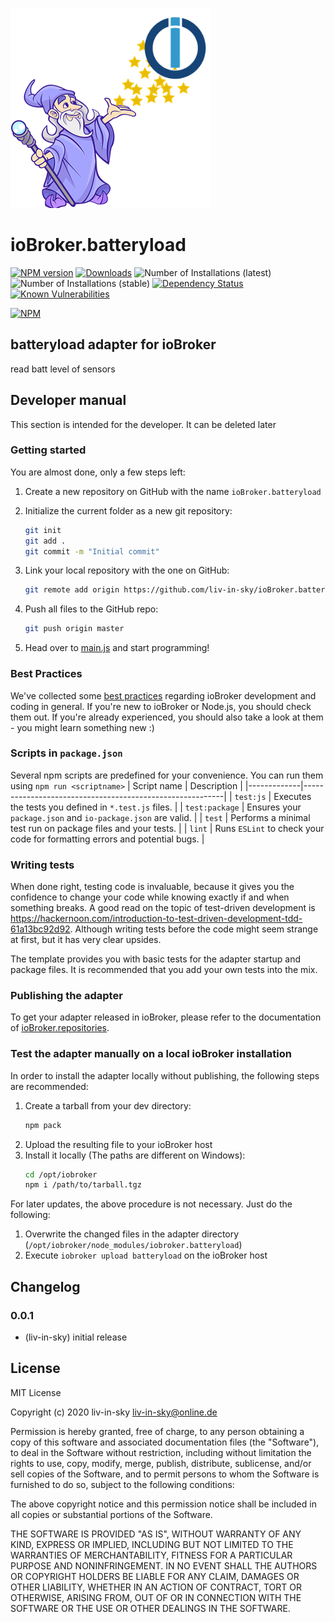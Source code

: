 ![Logo](admin/batteryload.png)
# ioBroker.batteryload

[![NPM version](http://img.shields.io/npm/v/iobroker.batteryload.svg)](https://www.npmjs.com/package/iobroker.batteryload)
[![Downloads](https://img.shields.io/npm/dm/iobroker.batteryload.svg)](https://www.npmjs.com/package/iobroker.batteryload)
![Number of Installations (latest)](http://iobroker.live/badges/batteryload-installed.svg)
![Number of Installations (stable)](http://iobroker.live/badges/batteryload-stable.svg)
[![Dependency Status](https://img.shields.io/david/liv-in-sky/iobroker.batteryload.svg)](https://david-dm.org/liv-in-sky/iobroker.batteryload)
[![Known Vulnerabilities](https://snyk.io/test/github/liv-in-sky/ioBroker.batteryload/badge.svg)](https://snyk.io/test/github/liv-in-sky/ioBroker.batteryload)

[![NPM](https://nodei.co/npm/iobroker.batteryload.png?downloads=true)](https://nodei.co/npm/iobroker.batteryload/)

## batteryload adapter for ioBroker

read batt level of sensors

## Developer manual
This section is intended for the developer. It can be deleted later

### Getting started

You are almost done, only a few steps left:
1. Create a new repository on GitHub with the name `ioBroker.batteryload`
1. Initialize the current folder as a new git repository:  
    ```bash
    git init
    git add .
    git commit -m "Initial commit"
    ```
1. Link your local repository with the one on GitHub:  
    ```bash
    git remote add origin https://github.com/liv-in-sky/ioBroker.batteryload
    ```

1. Push all files to the GitHub repo:  
    ```bash
    git push origin master
    ```
1. Head over to [main.js](main.js) and start programming!

### Best Practices
We've collected some [best practices](https://github.com/ioBroker/ioBroker.repositories#development-and-coding-best-practices) regarding ioBroker development and coding in general. If you're new to ioBroker or Node.js, you should
check them out. If you're already experienced, you should also take a look at them - you might learn something new :)

### Scripts in `package.json`
Several npm scripts are predefined for your convenience. You can run them using `npm run <scriptname>`
| Script name | Description                                              |
|-------------|----------------------------------------------------------|
| `test:js`   | Executes the tests you defined in `*.test.js` files.     |
| `test:package`    | Ensures your `package.json` and `io-package.json` are valid. |
| `test` | Performs a minimal test run on package files and your tests. |
| `lint` | Runs `ESLint` to check your code for formatting errors and potential bugs. |

### Writing tests
When done right, testing code is invaluable, because it gives you the 
confidence to change your code while knowing exactly if and when 
something breaks. A good read on the topic of test-driven development 
is https://hackernoon.com/introduction-to-test-driven-development-tdd-61a13bc92d92. 
Although writing tests before the code might seem strange at first, but it has very 
clear upsides.

The template provides you with basic tests for the adapter startup and package files.
It is recommended that you add your own tests into the mix.

### Publishing the adapter
To get your adapter released in ioBroker, please refer to the documentation 
of [ioBroker.repositories](https://github.com/ioBroker/ioBroker.repositories#requirements-for-adapter-to-get-added-to-the-latest-repository).

### Test the adapter manually on a local ioBroker installation
In order to install the adapter locally without publishing, the following steps are recommended:
1. Create a tarball from your dev directory:  
    ```bash
    npm pack
    ```
1. Upload the resulting file to your ioBroker host
1. Install it locally (The paths are different on Windows):
    ```bash
    cd /opt/iobroker
    npm i /path/to/tarball.tgz
    ```

For later updates, the above procedure is not necessary. Just do the following:
1. Overwrite the changed files in the adapter directory (`/opt/iobroker/node_modules/iobroker.batteryload`)
1. Execute `iobroker upload batteryload` on the ioBroker host

## Changelog

### 0.0.1
* (liv-in-sky) initial release

## License
MIT License

Copyright (c) 2020 liv-in-sky <liv-in-sky@online.de>

Permission is hereby granted, free of charge, to any person obtaining a copy
of this software and associated documentation files (the "Software"), to deal
in the Software without restriction, including without limitation the rights
to use, copy, modify, merge, publish, distribute, sublicense, and/or sell
copies of the Software, and to permit persons to whom the Software is
furnished to do so, subject to the following conditions:

The above copyright notice and this permission notice shall be included in all
copies or substantial portions of the Software.

THE SOFTWARE IS PROVIDED "AS IS", WITHOUT WARRANTY OF ANY KIND, EXPRESS OR
IMPLIED, INCLUDING BUT NOT LIMITED TO THE WARRANTIES OF MERCHANTABILITY,
FITNESS FOR A PARTICULAR PURPOSE AND NONINFRINGEMENT. IN NO EVENT SHALL THE
AUTHORS OR COPYRIGHT HOLDERS BE LIABLE FOR ANY CLAIM, DAMAGES OR OTHER
LIABILITY, WHETHER IN AN ACTION OF CONTRACT, TORT OR OTHERWISE, ARISING FROM,
OUT OF OR IN CONNECTION WITH THE SOFTWARE OR THE USE OR OTHER DEALINGS IN THE
SOFTWARE.